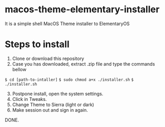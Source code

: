 # macos-theme-elementary-installer
It is a simple shell MacOS Theme installer to ElementaryOS

# Steps to install
1. Clone or download this repository
2. Case you has downloaded, extract .zip file and type the commands bellow

`$ cd [path-to-intaller]`
`$ sudo chmod a+x ./installer.sh`
`$ ./installer.sh`

3. Postpone install, open the system settings.
4. Click in Tweaks.
5. Change Theme to Sierra (light or dark)
6. Make session out and sign in again.

DONE.
